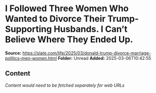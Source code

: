 # I Followed Three Women Who Wanted to Divorce Their Trump-Supporting Husbands. I Can’t Believe Where They Ended Up.

**Source:** https://slate.com/life/2025/03/donald-trump-divorce-marriage-politics-men-women.html
**Folder:** Unread
**Added:** 2025-03-06T10:42:55




## Content
*Content would need to be fetched separately for web URLs*
